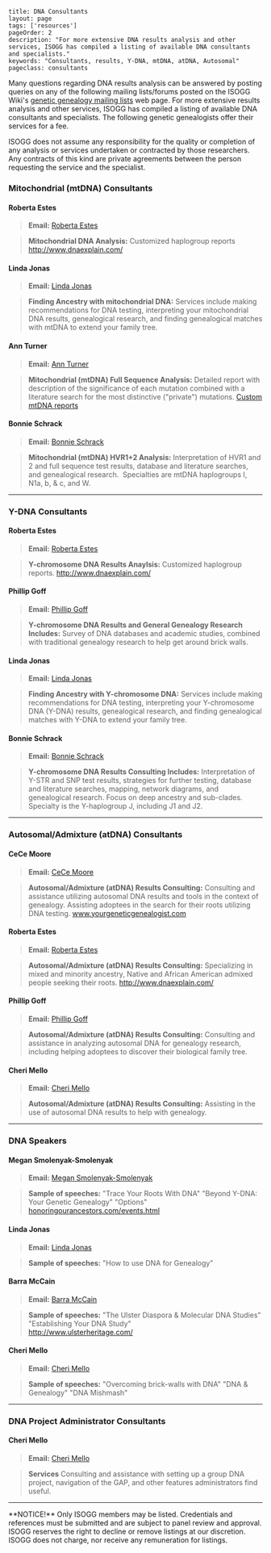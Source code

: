 ```
title: DNA Consultants
layout: page
tags: ['resources']
pageOrder: 2
description: "For more extensive DNA results analysis and other services, ISOGG has compiled a listing of available DNA consultants and specialists."
keywords: "Consultants, results, Y-DNA, mtDNA, atDNA, Autosomal"
pageclass: consultants
```

Many questions regarding DNA results analysis can be answered by posting queries on any of the following mailing lists/forums posted on the ISOGG Wiki's <a href="http://isogg.org/wiki/Genetic_genealogy_mailing_lists" TARGET="_blank">genetic genealogy mailing lists</a> web page. For more extensive results analysis and other services, ISOGG has compiled a listing of available DNA consultants and specialists. The following genetic genealogists offer their services for a fee.     

ISOGG does not assume any responsibility for the quality or completion of any analysis or services undertaken or contracted by those researchers. Any contracts of this kind are private agreements between the person requesting the service and the specialist.

### Mitochondrial (mtDNA) Consultants

#### Roberta Estes

>**Email:** <a href="mailto:robertajestes@att.net?subject=ISOGG Consultant Query">Roberta Estes</a>

>**Mitochondrial DNA Analysis:** Customized haplogroup reports <a href="http://www.dnaexplain.com" TARGET="_blank">http://www.dnaexplain.com/</a></td>

#### Linda Jonas

>**Email:** <a href="mailto:LJONAS1@gmail.com?subject=ISOGG Consultant Query">Linda Jonas</a>

>**Finding Ancestry with mitochondrial DNA:** Services include making 
recommendations for DNA testing, interpreting your mitochondrial 
DNA results, genealogical research, and finding genealogical 
matches with mtDNA to extend your family tree.

#### Ann Turner

>**Email:** <a href="mailto:DNACousins@aol.com?subject=ISOGG Consultant Query">Ann Turner</a>

>**Mitochondrial (mtDNA) Full Sequence Analysis:** Detailed report with description of the significance of each mutation
combined with a literature search for the most distinctive (&quot;private&quot;) mutations. [Custom mtDNA reports](http://isogg.org/wiki/Custom_mtDNA_reports)

#### Bonnie Schrack

>**Email:** <a href="mailto:bschrack1@comcast.net?subject=ISOGG Consultant Query">Bonnie Schrack</a>

>**Mitochondrial (mtDNA) HVR1+2 Analysis:** Interpretation of HVR1 and 2 and full sequence test results, database and literature searches, and genealogical research.&nbsp; Specialties are mtDNA
haplogroups I, N1a, b, & c, and W.

<hr/>

### Y-DNA Consultants

#### Roberta Estes

>**Email:** <a href="mailto:Roberta@dnaexplain.com?subject=ISOGG Consultant Query">Roberta Estes</a>

>**Y-chromosome DNA Results Anaylsis:** Customized haplogroup reports. <a href="http://www.dnaexplain.com" TARGET="_blank">http://www.dnaexplain.com/</a>

#### Phillip Goff

>**Email:** <a href="mailto:phillip.g.goff@gmail.com?subject=ISOGG Consultant Query">Phillip Goff</a>

>**Y-chromosome DNA Results and General Genealogy Research Includes:** Survey of DNA databases and academic studies, combined with traditional genealogy research to help get around brick walls. 

#### Linda Jonas

>**Email:** <a href="mailto:LJONAS1@gmail.com?subject=ISOGG Consultant Query">Linda Jonas</a>

>**Finding Ancestry with Y-chromosome DNA:** Services include making recommendations for DNA testing, interpreting your Y-chromosome DNA (Y-DNA) results, 
genealogical research, and finding genealogical matches with Y-DNA to extend your family tree. 

#### Bonnie Schrack

>**Email:** <a href="mailto:bschrack1@comcast.net?subject=ISOGG Consultant Query">Bonnie Schrack</a>

>**Y-chromosome DNA Results Consulting Includes:** Interpretation of Y-STR and SNP test results, strategies for further testing, database and literature searches, mapping, network
                diagrams, and genealogical research. Focus on deep ancestry and sub-clades. Specialty is the Y-haplogroup J, including J1 and J2. 

<hr/>

### Autosomal/Admixture (atDNA) Consultants

#### CeCe Moore

>**Email:** <a href="mailto:yourgeneticgenealogist@gmail.com?subject=ISOGG Consultant Query">CeCe Moore</a>

>**Autosomal/Admixture (atDNA) Results Consulting:** Consulting and assistance utilizing autosomal DNA results and tools in the context of genealogy. Assisting adoptees in the search for their 
				roots utilizing DNA testing. <a href="http://www.yourgeneticgenealogist.com" TARGET="_blank">www.yourgeneticgenealogist.com</a>

#### Roberta Estes
				
>**Email:** <a href="mailto:Roberta@dnaexplain.com?subject=ISOGG Consultant Query">Roberta Estes</a>

>**Autosomal/Admixture (atDNA) Results Consulting:** Specializing in mixed and minority ancestry, Native and African American admixed people 
seeking their roots. <a href="http://www.dnaexplain.com" TARGET="_blank">http://www.dnaexplain.com/</a>

#### Phillip Goff

>**Email:** <a href="mailto:phillip.g.goff@gmail.com?subject=ISOGG Consultant Query">Phillip Goff</a>

>**Autosomal/Admixture (atDNA) Results Consulting:** Consulting and assistance in analyzing autosomal DNA for genealogy research, 
including helping adoptees to discover their biological family tree. 

#### Cheri Mello

>**Email:** <a href="mailto:kinklector@gmail.com?subject=ISOGG Consultant Query">Cheri Mello</a>

>**Autosomal/Admixture (atDNA) Results Consulting:** Assisting in the use of autosomal DNA results to help with genealogy.

<hr/>

### DNA Speakers

#### Megan Smolenyak-Smolenyak

>**Email:** <a href="mailto:megan@honoringourancestors.com?subject=ISOGG Consultant Query">Megan Smolenyak-Smolenyak</a>

>**Sample of speeches:** "Trace Your Roots With DNA" "Beyond Y-DNA: Your Genetic Genealogy" "Options"<br/>
                <a href="http://honoringourancestors.com/events.html" TARGET="_blank">honoringourancestors.com/events.html</a>
				
#### Linda Jonas

>**Email:** <a href="mailto:LJONAS1@gmail.com?subject=ISOGG Consultant Query">Linda Jonas</a>

>**Sample of speeches:** "How to use DNA for Genealogy"

#### Barra McCain

>**Email:** <a href="mailto:failte@watervalley.net?subject=ISOGG Consultant Query">Barra McCain</a></b></p>

>**Sample of speeches:** "The Ulster Diaspora & Molecular DNA Studies" "Establishing Your DNA Study"<br>
                <a href="http://www.ulsterheritage.com/" TARGET="_blank">http://www.ulsterheritage.com/</a>

#### Cheri Mello

>**Email:** <a href="mailto:kinklector@gmail.com?subject=ISOGG Consultant Query">Cheri Mello</a>
                  
>**Sample of speeches:** "Overcoming brick-walls with DNA" "DNA & Genealogy" "DNA Mishmash"
                  
<hr/>

### DNA Project Administrator Consultants

#### Cheri Mello

>**Email:** <a href="mailto:kinklector@gmail.com?subject=ISOGG Consultant Query">Cheri Mello</a>

>**Services** Consulting and assistance with setting up a group DNA project, navigation of the GAP, and other features 
administrators find useful.
			
<hr/>
<div class="alert alert-info">
**NOTICE!** Only ISOGG members may be listed. Credentials
and references must be submitted and are subject to panel review and approval. ISOGG
reserves the right to decline or remove listings at our discretion. ISOGG does not
charge, nor receive any remuneration for listings.
</div>
